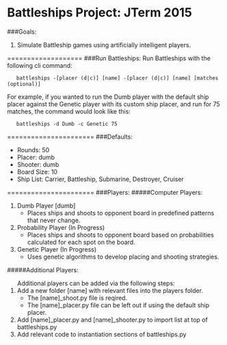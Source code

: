 # Battleships Project: JTerm 2015

###Goals:
1) Simulate Battleship games using artificially intelligent players.<br/>

===================
###Run Battleships:
Run Battleships with the following cli command:
```
   battleships -[placer (d|c)] [name] -[placer (d|c)] [name] [matches (optional)]
```
For example, if you wanted to run the Dumb player with the default ship placer against the Genetic player with its custom ship placer, and run for 75 matches, the command would look like this:
```
   battleships -d Dumb -c Genetic 75
```
======================
###Defaults:
<ul>
   <li>
      Rounds: 50
   </li>
   <li>
      Placer: dumb
   </li>
   <li>
      Shooter: dumb
   </li>
   <li>
      Board Size: 10
   </li>
   <li>
      Ship List: Carrier, Battleship, Submarine, Destroyer, Cruiser
   </li>
</ul>
======================
###Players:
#####Computer Players:
<ol>
   <li>
      Dumb Player [dumb]
      <ul>
         <li>
            Places ships and shoots to opponent board in predefined patterns that never change.
         </li>
      </ul>
   </li>
   <li>
      Probability Player (In Progress)
      <ul>
         <li>
            Places ships and shoots to opponent board based on probabilities calculated for each spot on the board.
         </li>
      </ul>
   </li>
   <li>
      Genetic Player (In Progress)
      <ul>
         <li>
            Uses genetic algorithms to develop placing and shooting strategies.
         </li>
      </ul>
   </li>
</ol>

#####Additional Players:
<ol>
Additional players can be added via the following steps:
   <li>
      Add a new folder [name] with relevant files into the players folder.
      <ul>
         <li>
            The [name]_shoot.py file is reqired.
         </li>
         <li>
            The [name]_placer.py file can be left out if using the default ship placer.
         </li>
      </ul>
   </li>
   <li>
      Add [name]_placer.py and [name]_shooter.py to import list at top of battleships.py
   </li>
   <li>
      Add relevant code to instantiation sections of battleships.py
   </li>
</ol>
